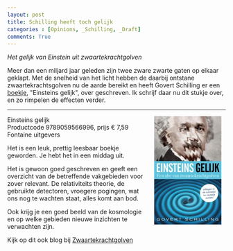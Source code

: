 ```yaml
---
layout: post
title: Schilling heeft toch gelijk
categories : [Opinions, _Schilling, _Draft]
comments: True
---
```


*Het gelijk van Einstein uit zwaartekrachtgolven* 

Meer dan een miljard jaar geleden zijn twee zware zwarte gaten op elkaar geklapt. Met de snelheid van het licht hebben de daarbij ontstane zwaartekrachtsgolven nu de aarde bereikt en heeft Govert Schilling er een [boekje](), "Einsteins gelijk", over geschreven. Ik schrijf daar nu dit stukje over, en zo rimpelen de effecten verder.

<hr>
<img src="/assets/pictures/Einsteins gelijk.jpg" align="right" hspace="10"/>

Einsteins gelijk<br> 
Productcode 9789059566996, prijs &euro; 7,59<br>
Fontaine uitgevers

Het is een leuk, prettig leesbaar boekje geworden. Je hebt het in een middag uit.

Het is gewoon goed geschreven en geeft een overzicht van de betreffende vakgebieden voor zover relevant. De relativiteits theorie, de gebruikte detectoren, vroegere pogingen, wat ons nog te wachten staat, alles komt aan bod. 

Ook krijg je een goed beeld van de kosmologie en op welke gebieden nieuwe inzichten te verwachten zijn.  

Kijk op dit ook blog bij [Zwaartekrachtgolven](.\_site\opinions\_knaw\2016\03\03\zwaartekrachtsgolven\index.html)

